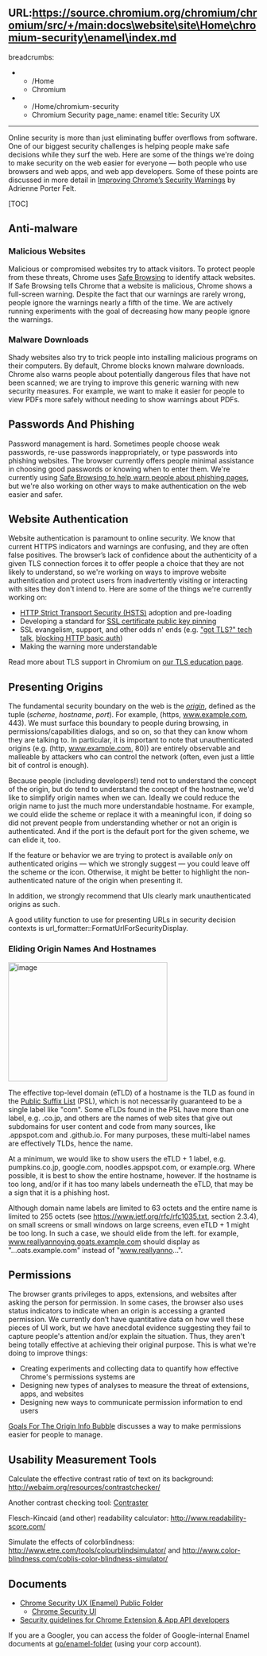 URL:https://source.chromium.org/chromium/chromium/src/+/main:docs\website\site\Home\chromium-security\enamel\index.md
---
breadcrumbs:
- - /Home
  - Chromium
- - /Home/chromium-security
  - Chromium Security
page_name: enamel
title: Security UX
---

Online security is more than just eliminating buffer overflows from software.
One of our biggest security challenges is helping people make safe decisions
while they surf the web. Here are some of the things we're doing to make
security on the web easier for everyone — both people who use browsers and web
apps, and web app developers. Some of these points are discussed in more detail
in [Improving Chrome’s Security
Warnings](https://docs.google.com/presentation/d/16ygiQS0_5b9A4NwHxpcd6sW3b_Up81_qXU-XY86JHc4/edit?usp=sharing)
by Adrienne Porter Felt.

[TOC]

## Anti-malware

### Malicious Websites

Malicious or compromised websites try to attack visitors. To protect people from
these threats, Chrome uses [Safe
Browsing](/developers/design-documents/safebrowsing) to identify attack
websites. If Safe Browsing tells Chrome that a website is malicious, Chrome
shows a full-screen warning. Despite the fact that our warnings are rarely
wrong, people ignore the warnings nearly a fifth of the time. We are actively
running experiments with the goal of decreasing how many people ignore the
warnings.

### Malware Downloads

Shady websites also try to trick people into installing malicious programs on
their computers. By default, Chrome blocks known malware downloads. Chrome also
warns people about potentially dangerous files that have not been scanned; we
are trying to improve this generic warning with new security measures. For
example, we want to make it easier for people to view PDFs more safely without
needing to show warnings about PDFs.

## Passwords And Phishing

Password management is hard. Sometimes people choose weak passwords, re-use
passwords inappropriately, or type passwords into phishing websites. The browser
currently offers people minimal assistance in choosing good passwords or knowing
when to enter them. We're currently using [Safe Browsing to help warn people
about phishing pages](https://support.google.com/chrome/answer/99020?hl=en), but
we're also working on other ways to make authentication on the web easier and
safer.

## Website Authentication

Website authentication is paramount to online security. We know that current
HTTPS indicators and warnings are confusing, and they are often false positives.
The browser’s lack of confidence about the authenticity of a given TLS
connection forces it to offer people a choice that they are not likely to
understand, so we're working on ways to improve website authentication and
protect users from inadvertently visiting or interacting with sites they don't
intend to. Here are some of the things we're currently working on:

*   [HTTP Strict Transport Security (HSTS)](/hsts) adoption and
            pre-loading
*   Developing a standard for [SSL certificate public key
            pinning](https://www.imperialviolet.org/2011/05/04/pinning.html)
*   SSL evangelism, support, and other odds n' ends (e.g. ["got TLS?"
            tech
            talk](https://docs.google.com/presentation/d/1G1286W5_VdsBBJo9PjQ6uN78djFupO-Bn4RUlFu3Tng/edit),
            [blocking HTTP basic
            auth](http://blog.chromium.org/2011/06/new-chromium-security-features-june.html))
*   Making the warning more understandable

Read more about TLS support in Chromium on [our TLS education
page](/Home/chromium-security/education/tls).

## **Presenting Origins**

The fundamental security boundary on the web is the
*[origin](https://code.google.com/p/browsersec/wiki/Part2)*, defined as the
tuple (*scheme*, *hostname*, *port*). For example, (https, www.example.com,
443). We must surface this boundary to people during browsing, in
permissions/capabilities dialogs, and so on, so that they can know whom they are
talking to. In particular, it is important to note that unauthenticated origins
(e.g. (http, www.example.com, 80)) are entirely observable and malleable by
attackers who can control the network (often, even just a little bit of control
is enough).

Because people (including developers!) tend not to understand the concept of the
origin, but do tend to understand the concept of the hostname, we'd like to
simplify origin names when we can. Ideally we could reduce the origin name to
just the much more understandable hostname. For example, we could elide the
scheme or replace it with a meaningful icon, if doing so did not prevent people
from understanding whether or not an origin is authenticated. And if the port is
the default port for the given scheme, we can elide it, too.

If the feature or behavior we are trying to protect is available *only* on
authenticated origins — which we strongly suggest — you could leave off the
scheme or the icon. Otherwise, it might be better to highlight the
non-authenticated nature of the origin when presenting it.

In addition, we strongly recommend that UIs clearly mark unauthenticated origins
as such.

A good utility function to use for presenting URLs in security decision contexts
is url_formatter::FormatUrlForSecurityDisplay.

### Eliding Origin Names And Hostnames

[<img alt="image" src="/Home/chromium-security/enamel/origins.png" height=240
width=320>](/Home/chromium-security/enamel/origins.png)

The effective top-level domain (eTLD) of a hostname is the TLD as found in the
[Public Suffix List](https://publicsuffix.org/) (PSL), which is not necessarily
guaranteed to be a single label like "com". Some eTLDs found in the PSL have
more than one label, e.g. .co.jp, and others are the names of web sites that
give out subdomains for user content and code from many sources, like
.appspot.com and .github.io. For many purposes, these multi-label names are
effectively TLDs, hence the name.

At a minimum, we would like to show users the eTLD + 1 label, e.g.
pumpkins.co.jp, google.com, noodles.appspot.com, or example.org. Where possible,
it is best to show the entire hostname, however. If the hostname is too long,
and/or if it has too many labels underneath the eTLD, that may be a sign that it
is a phishing host.

Although domain name labels are limited to 63 octets and the entire name is
limited to 255 octets (see <https://www.ietf.org/rfc/rfc1035.txt>, section
2.3.4), on small screens or small windows on large screens, even eTLD + 1 might
be too long. In such a case, we should elide from the left. for example,
www.reallyannoying.goats.example.com should display as "...oats.example.com"
instead of "www.reallyanno...".

## Permissions

The browser grants privileges to apps, extensions, and websites after asking the
person for permission. In some cases, the browser also uses status indicators to
indicate when an origin is accessing a granted permission. We currently don’t
have quantitative data on how well these pieces of UI work, but we have
anecdotal evidence suggesting they fail to capture people's attention and/or
explain the situation. Thus, they aren't being totally effective at achieving
their original purpose. This is what we're doing to improve things:

*   Creating experiments and collecting data to quantify how effective
            Chrome's permissions systems are
*   Designing new types of analyses to measure the threat of extensions,
            apps, and websites
*   Designing new ways to communicate permission information to end
            users

[Goals For The Origin Info
Bubble](/Home/chromium-security/enamel/goals-for-the-origin-info-bubble)
discusses a way to make permissions easier for people to manage.

## **Usability Measurement Tools**

Calculate the effective contrast ratio of text on its background:
<http://webaim.org/resources/contrastchecker/>

Another contrast checking tool: [Contraster](https://gh.ada.is/contrast-widget/)

Flesch-Kincaid (and other) readability calculator:
<http://www.readability-score.com/>

Simulate the effects of colorblindness:
<http://www.etre.com/tools/colourblindsimulator/> and
<http://www.color-blindness.com/coblis-color-blindness-simulator/>

## **Documents**

*   [Chrome Security UX (Enamel) Public
            Folder](https://drive.google.com/open?id=0B6FmQe6bc6yVZ012REktU09NOEE&authuser=0)
    *   [Chrome Security
                UI](https://docs.google.com/a/chromium.org/document/d/11-SXwzCGBlk8q1cNtb7peZjb2UjRPrKSFhOfZhTOz24/edit)
*   [Security guidelines for Chrome Extension & App API
            developers](https://docs.google.com/document/d/1RamP4-HJ7GAJY3yv2ju2cK50K9GhOsydJN6KIO81das/pub)

If you are a Googler, you can access the folder of Google-internal Enamel
documents at [go/enamel-folder](http://go/enamel-folder) (using
your corp account).

